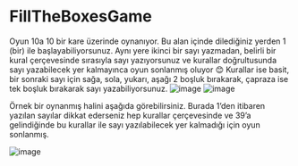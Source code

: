 # FillTheBoxesGame
Oyun 10a 10 bir kare üzerinde oynanıyor.
Bu alan içinde dilediğiniz yerden 1 (bir) ile başlayabiliyorsunuz. 
Aynı yere ikinci bir sayı yazmadan, belirli bir kural çerçevesinde sırasıyla sayı yazıyorsunuz ve kurallar doğrultusunda sayı yazabilecek 
yer kalmayınca oyun sonlanmış oluyor 😊 
Kurallar ise basit, bir sonraki sayı için sağa, sola, yukarı, aşağı 2 boşluk bırakarak, çapraza ise tek boşluk bırakarak sayı yazabiliyorsunuz. 
![image](https://user-images.githubusercontent.com/95187782/174492103-d332d800-884c-41ec-8293-8b91f1826270.png)
![image](https://user-images.githubusercontent.com/95187782/174492157-a844d99d-37de-4593-b97d-6141ea7063e2.png)

Örnek bir oynanmış halini aşağıda görebilirsiniz. 
Burada 1’den itibaren yazılan sayılar dikkat ederseniz hep kurallar çerçevesinde ve 39’a gelindiğinde bu kurallar ile sayı yazılabilecek 
yer kalmadığı için oyun sonlanmış.

![image](https://user-images.githubusercontent.com/95187782/174492189-7ec573f7-7b0d-4af6-9def-6dbd59ad6fbf.png)

 


